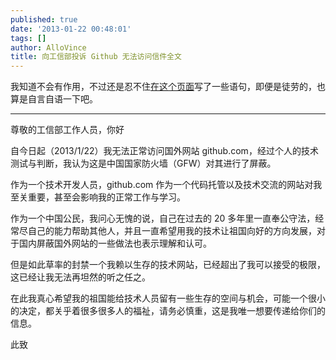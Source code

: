 ```yaml
---
published: true
date: '2013-01-22 00:48:01'
tags: []
author: AlloVince
title: 向工信部投诉 Github 无法访问信件全文
---
```


我知道不会有作用，不过还是忍不住[在这个页面](http://gzly.miit.gov.cn:8080/consult/index3.jsp?category=7)写了一些语句，即便是徒劳的，也算是自言自语一下吧。

----

尊敬的工信部工作人员，你好

自今日起（2013/1/22）我无法正常访问国外网站 github.com，经过个人的技术测试与判断，我认为这是中国国家防火墙（GFW）对其进行了屏蔽。

作为一个技术开发人员，github.com 作为一个代码托管以及技术交流的网站对我至关重要，甚至会影响我的正常工作与学习。

作为一个中国公民，我问心无愧的说，自己在过去的 20 多年里一直奉公守法，经常尽自己的能力帮助其他人，并且一直希望用我的技术让祖国向好的方向发展，对于国内屏蔽国外网站的一些做法也表示理解和认可。

但是如此草率的封禁一个我赖以生存的技术网站，已经超出了我可以接受的极限，这已经让我无法再坦然的听之任之。

在此我真心希望我的祖国能给技术人员留有一些生存的空间与机会，可能一个很小的决定，都关乎着很多很多人的福祉，请务必慎重，这是我唯一想要传递给你们的信息。

此致
